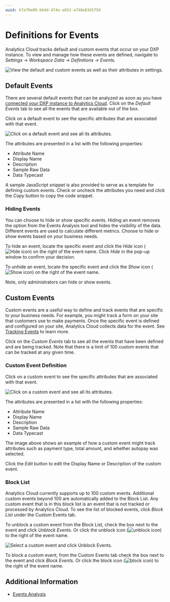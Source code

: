 ```yaml
---
uuid: b7a70e09-bbdd-474e-a652-a748e83d1f56
---
```

# Definitions for Events

Analytics Cloud tracks default and custom events that occur on your DXP instance. To view and manage how these events are defined, navigate to *Settings* &rarr; *Workspace Data* &rarr; *Definitions* &rarr; *Events*.

![View the default and custom events as well as their attributes in settings.](./definitions-for-events/images/01.png)

## Default Events

There are several default events that can be analyzed as soon as you have [connected your DXP instance to Analytics Cloud](../../getting-started/connecting-liferay-dxp-to-analytics-cloud.md). Click on the *Default Events* tab to see all the events that are available out of the box.

Click on a default event to see the specific attributes that are associated with that event.

![Click on a default event and see all its attributes.](./definitions-for-events/images/02.png)

The attributes are presented in a list with the following properties:

* Attribute Name
* Display Name
* Description
* Sample Raw Data
* Data Typecast

A sample JavaScript snippet is also provided to serve as a template for defining custom events. Check or uncheck the attributes you need and click the *Copy* button to copy the code snippet.

### Hiding Events

You can choose to hide or show specific events. Hiding an event removes the option from the Events Analysis tool and hides the visibility of the data. Different events are used to calculate different metrics. Choose to hide or show events based on your business needs. 

To hide an event, locate the specific event and click the _Hide_ icon (![Hide icon](../../images/icon-hide.png)) on the right of the event name. Click *Hide* in the pop-up window to confirm your decision.

To unhide an event, locate the specific event and click the _Show_ icon (![Show icon](../../images/icon-show.png)) on the right of the event name.

Note, only administrators can hide or show events.

## Custom Events

Custom events are a useful way to define and track events that are specific to your business needs. For example, you might track a form on your site that customers use to make payments. Once the specific event is defined and configured on your site, Analytics Cloud collects data for the event. See [Tracking Events](../../touchpoints/events/tracking-events.md) to learn more.

Click on the *Custom Events* tab to see all the events that have been defined and are being tracked. Note that there is a limit of 100 custom events that can be tracked at any given time. 

### Custom Event Definition

Click on a custom event to see the specific attributes that are associated with that event.

![Click on a custom event and see all its attributes.](./definitions-for-events/images/03.png)

The attributes are presented in a list with the following properties:

* Attribute Name
* Display Name
* Description
* Sample Raw Data
* Data Typecast

The image above shows an example of how a custom event might track attributes such as payment type, total amount, and whether autopay was selected.

Click the *Edit* button to edit the Display Name or Description of the custom event. 

### Block List

Analytics Cloud currently supports up to 100 custom events. Additional custom events beyond 100 are automatically added to the Block List. Any custom event that is in this block list is an event that is not tracked or processed by Analytics Cloud. To see the list of blocked events, click *Block List* under the Custom Events tab.

To unblock a custom event from the Block List, check the box next to the event and click *Unblock Events*. Or click the unblock icon (![unblock icon](../../images/icon-unblock.png)) to the right of the event name.

![Select a custom event and click Unblock Events.](./definitions-for-events/images/04.png)

To block a custom event, from the Custom Events tab check the box next to the event and click *Block Events*. Or click the block icon (![block icon](../../images/icon-block.png)) to the right of the event name.

## Additional Information

* [Events Analysis](../../touchpoints/events/events-analysis.md)
